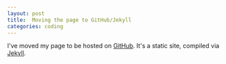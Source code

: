 ```yaml
---
layout: post
title:  Moving the page to GitHub/Jekyll
categories: coding
---
```


I've moved my page to be hosted on [GitHub](http://www.github.com).
It's a static site, compiled via [Jekyll](http://www.jekyllrb.com).